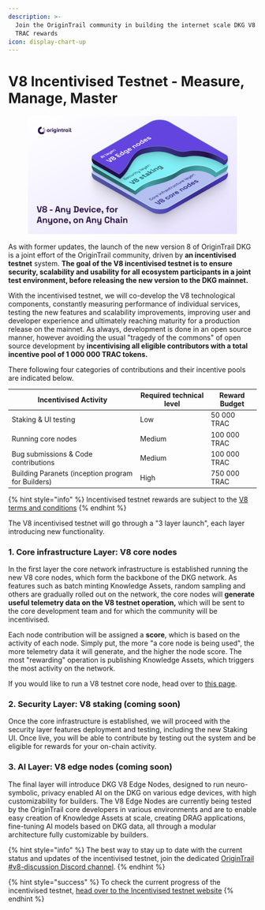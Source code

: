 ```yaml
---
description: >-
  Join the OriginTrail community in building the internet scale DKG V8 and earn
  TRAC rewards
icon: display-chart-up
---
```


# V8 Incentivised Testnet - Measure, Manage, Master

<figure><img src="../.gitbook/assets/image.png" alt=""><figcaption></figcaption></figure>

As with former updates, the launch of the new version 8 of OriginTrail DKG is a joint effort of the OriginTrail community, driven by **an incentivised testnet** system. **The goal of the V8 incentivised testnet is to ensure security, scalability and usability for all ecosystem participants in a joint test environment, before releasing the new version to the DKG mainnet.**&#x20;

With the incentivised testnet, we will co-develop the V8 technological components, constantly measuring performance of individual services, testing the new features and scalability improvements, improving user and developer experience and ultimately reaching maturity for a production release on the mainnet. As always, development is done in an open source manner, however avoiding the usual "tragedy of the commons" of open source development by **incentivising all eligible contributors with a total incentive pool of 1 000 000 TRAC tokens.**

There following four categories of contributions and their incentive pools are indicated below.

| Incentivised Activity                              | Required technical level | Reward Budget |
| -------------------------------------------------- | ------------------------ | ------------- |
| Staking & UI testing                               | Low                      | 50 000 TRAC   |
| Running core nodes                                 | Medium                   | 100 000 TRAC  |
| Bug submissions & Code contributions               | Medium                   | 100 000 TRAC  |
| Building Paranets (inception program for Builders) | High                     | 750 000 TRAC  |

{% hint style="info" %}
Incentivised testnet rewards are subject to the [V8 terms and conditions](https://dkg-v8-incentivised-testnet.origintrail.io/terms-and-conditions)
{% endhint %}

The V8 incentivised testnet will go through a "3 layer launch", each layer introducing new functionality.

### 1. Core infrastructure Layer:  V8 core nodes

In the first layer the core network infrastructure is established running the new V8 core nodes, which form the backbone of the DKG network. As features such as batch minting Knowledge Assets, random sampling and others are gradually rolled out on the network, the core nodes will **generate useful telemetry data on the V8 testnet operation,** which will be sent to the core development team and for which the community will be incentivised.

Each node contribution will be assigned a **score**, which is based on the activity of each node. Simply put, the more "a core node is being used", the more telemetry data it will generate, and the higher the node score. The most "rewarding" operation is publishing Knowledge Assets, which triggers the most activity on the network.

If you would like to run a V8 testnet core node, head over to [this page](run-a-v8-core-node-on-testnet/).

### 2. Security Layer: V8 staking (coming soon)

Once the core infrastructure is established, we will proceed with the security layer features deployment and testing, including the new Staking UI. Once live, you will be able to contribute by testing out the system and be eligible for rewards for your on-chain activity.

### 3. AI Layer: V8 edge nodes (coming soon)

The final layer will introduce DKG V8 Edge Nodes, designed to run neuro-symbolic, privacy enabled AI on the DKG on various edge devices, with high customizability for builders. The V8 Edge Nodes are currently being tested by the OriginTrail core developers in various environments and are to enable easy creation of Knowledge Assets at scale, creating DRAG applications, fine-tuning AI models based on DKG data, all through a modular architecture fully customizable by builders.

{% hint style="info" %}
The best way to stay up to date with the current status and updates of the incentivised testnet, join the dedicated [OriginTrail #v8-discussion Discord channel](https://discord.gg/JEqKe9dB).
{% endhint %}

{% hint style="success" %}
To check the current progress of the incentivised testnet, [head over to the Incentivised testnet website](https://dkg-v8-incentivised-testnet.origintrail.io/)
{% endhint %}

